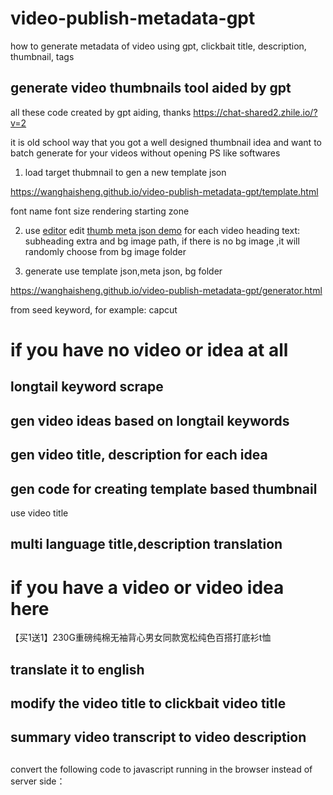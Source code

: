 # video-publish-metadata-gpt
how to generate metadata of video using gpt, clickbait title, description, thumbnail, tags 



## generate video thumbnails tool aided by gpt 


all these code created by gpt aiding, thanks https://chat-shared2.zhile.io/?v=2

it is old school way that you got a well designed thumbnail idea and want to batch generate for your videos without opening PS like softwares



1. load target thubmnail to gen a new template  json

https://wanghaisheng.github.io/video-publish-metadata-gpt/template.html

font name
font size
rendering starting zone


2. use [editor](https://jsoncrack.com/editor) edit [thumb meta json demo](https://github.com/wanghaisheng/video-publish-metadata-gpt/blob/wasm-photon/thumb-metas-random-bg.json) for each video 
heading text:
subheading
extra
and bg image path, if there is no bg image ,it will randomly choose from bg image folder







3. generate use template json,meta json, bg folder


https://wanghaisheng.github.io/video-publish-metadata-gpt/generator.html




from seed keyword, for example: capcut 

# if you have no video or idea at all

## longtail keyword scrape 


## gen video ideas based on longtail keywords

## gen video title, description for each idea 


## gen code for creating template based thumbnail

use  video title 

## multi language title,description translation 


# if you have a video or video idea here

【买1送1】230G重磅纯棉无袖背心男女同款宽松纯色百搭打底衫t恤


## translate it to english 

## modify the video title to clickbait video title 


## summary video transcript to video description 

## 





convert the following code to javascript running in the browser instead of server side：



